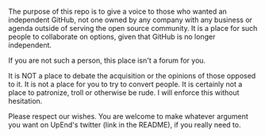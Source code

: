 The purpose of this repo is to give a voice to those who wanted an independent GitHub, not one owned by any company with any business or agenda outside of serving the open source community. It is a place for such people to collaborate on options, given that GitHub is no longer independent.

If you are not such a person, this place isn't a forum for you.

It is NOT a place to debate the acquisition or the opinions of those opposed to it. It is not a place for you to try to convert people. It is certainly not a place to patronize, troll or otherwise be rude. I will enforce this without hesitation.

Please respect our wishes. You are welcome to make whatever argument you want on UpEnd's twitter (link in the README), if you really need to.

